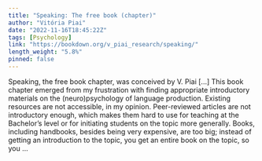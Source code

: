 ```yaml
---
title: "Speaking: The free book (chapter)"
author: "Vitória Piai"
date: "2022-11-16T18:45:22Z"
tags: [Psychology]
link: "https://bookdown.org/v_piai_research/speaking/"
length_weight: "5.8%"
pinned: false
---
```


Speaking, the free book chapter, was conceived by V. Piai [...] This book chapter emerged from my frustration with finding appropriate introductory materials on the (neuro)psychology of language production. Existing resources are not accessible, in my opinion. Peer-reviewed articles are not introductory enough, which makes them hard to use for teaching at the Bachelor’s level or for initiating students on the topic more generally. Books, including handbooks, besides being very expensive, are too big; instead of getting an introduction to the topic, you get an entire book on the topic, so you ...
